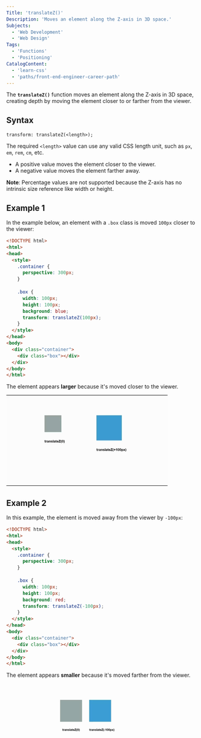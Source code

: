 ```yaml
---
Title: 'translateZ()'
Description: 'Moves an element along the Z-axis in 3D space.'
Subjects:
  - 'Web Development'
  - 'Web Design'
Tags:
  - 'Functions'
  - 'Positioning'
CatalogContent:
  - 'learn-css'
  - 'paths/front-end-engineer-career-path'
---
```


The **`translateZ()`** function moves an element along the Z-axis in 3D space, creating depth by moving the element closer to or farther from the viewer.

## Syntax

```pseudo
transform: translateZ(<length>);
```

The required `<length>` value can use any valid CSS length unit, such as `px`, `em`, `rem`, `cm`, etc. 

- A positive value moves the element closer to the viewer.
- A negative value moves the element farther away.

**Note**: Percentage values are not supported because the Z-axis has no intrinsic size reference like width or height.

## Example 1

In the example below, an element with a `.box` class is moved `100px` closer to the viewer:

```html
<!DOCTYPE html>
<html>
<head>
  <style>
    .container {
      perspective: 300px;
    }
    
    .box {
      width: 100px;
      height: 100px;
      background: blue;
      transform: translateZ(100px);
    }
  </style>
</head>
<body>
  <div class="container">
    <div class="box"></div>
  </div>
</body>
</html>
```

The element appears **larger** because it's moved closer to the viewer.

![Positive translateZ example ](https://raw.githubusercontent.com/Codecademy/docs/main/media/css_translateZ_pos.gif)

## Example 2

In this example, the element is moved away from the viewer by `-100px`:

```html
<!DOCTYPE html>
<html>
<head>
  <style>
    .container {
      perspective: 300px;
    }
    
    .box {
      width: 100px;
      height: 100px;
      background: red;
      transform: translateZ(-100px);
    }
  </style>
</head>
<body>
  <div class="container">
    <div class="box"></div>
  </div>
</body>
</html>
```

The element appears **smaller** because it's moved farther from the viewer.

![Negative translateZ example](https://raw.githubusercontent.com/Codecademy/docs/main/media/css_translateZ_neg.gif)

